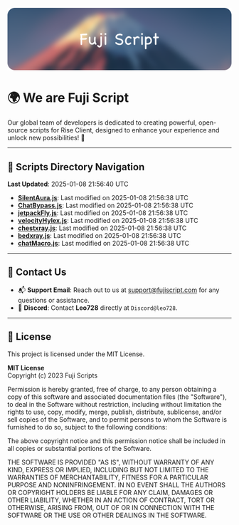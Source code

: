 ![Banner](.github/b.webp)

# 🌍 **We are Fuji Script**

Our global team of developers is dedicated to creating powerful, open-source scripts for Rise Client, designed to enhance your experience and unlock new possibilities! 🌟

---
<!-- SCRIPTS_NAVIGATION_START -->
## 📂 **Scripts Directory Navigation**

**Last Updated**: 2025-01-08 21:56:40 UTC

- **[SilentAura.js](scripts/SilentAura.js)**: Last modified on 2025-01-08 21:56:38 UTC
- **[ChatBypass.js](scripts/ChatBypass.js)**: Last modified on 2025-01-08 21:56:38 UTC
- **[jetpackFly.js](scripts/jetpackFly.js)**: Last modified on 2025-01-08 21:56:38 UTC
- **[velocityHylex.js](scripts/velocityHylex.js)**: Last modified on 2025-01-08 21:56:38 UTC
- **[chestxray.js](scripts/chestxray.js)**: Last modified on 2025-01-08 21:56:38 UTC
- **[bedxray.js](scripts/bedxray.js)**: Last modified on 2025-01-08 21:56:38 UTC
- **[chatMacro.js](scripts/chatMacro.js)**: Last modified on 2025-01-08 21:56:38 UTC

<!-- SCRIPTS_NAVIGATION_END -->

---

## 💬 **Contact Us**  
- 📬 **Support Email**: Reach out to us at [support@fujiscript.com](mailto:support@fujiscript.com) for any questions or assistance.  
- 💬 **Discord**: Contact **Leo728** directly at `Discord@leo728`.

---

## 📜 **License**

This project is licensed under the MIT License.  

**MIT License**  
Copyright (c) 2023 Fuji Scripts  

Permission is hereby granted, free of charge, to any person obtaining a copy of this software and associated documentation files (the "Software"), to deal in the Software without restriction, including without limitation the rights to use, copy, modify, merge, publish, distribute, sublicense, and/or sell copies of the Software, and to permit persons to whom the Software is furnished to do so, subject to the following conditions:  

The above copyright notice and this permission notice shall be included in all copies or substantial portions of the Software.  

THE SOFTWARE IS PROVIDED "AS IS", WITHOUT WARRANTY OF ANY KIND, EXPRESS OR IMPLIED, INCLUDING BUT NOT LIMITED TO THE WARRANTIES OF MERCHANTABILITY, FITNESS FOR A PARTICULAR PURPOSE AND NONINFRINGEMENT. IN NO EVENT SHALL THE AUTHORS OR COPYRIGHT HOLDERS BE LIABLE FOR ANY CLAIM, DAMAGES OR OTHER LIABILITY, WHETHER IN AN ACTION OF CONTRACT, TORT OR OTHERWISE, ARISING FROM, OUT OF OR IN CONNECTION WITH THE SOFTWARE OR THE USE OR OTHER DEALINGS IN THE SOFTWARE.  
